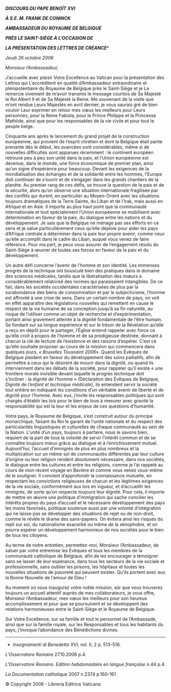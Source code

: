 ***DISCOURS DU PAPE BENOÎT XVI***

***À S.E. M. FRANK DE CONINCK***

***AMBASSADEUR DU ROYAUME DE BELGIQUE***

***PRÈS LE SAINT-SIÈGE À L'OCCASION DE***

***LA PRÉSENTATION DES LETTRES DE CRÉANCE****

*Jeudi 26 octobre 2006*

*Monsieur l’Ambassadeur,*

J’accueille avec plaisir Votre Excellence au Vatican pour la présentation des Lettres qui L’accréditent en qualité d’Ambassadeur extraordinaire et plénipotentiaire du Royaume de Belgique près le Saint-Siège et je La remercie vivement de m’avoir transmis le message courtois de Sa Majesté le Roi Albert II et de Sa Majesté la Reine. Me souvenant de la visite que m’ont rendue Leurs Majestés en avril dernier, je vous saurais gré de bien vouloir Leur exprimer en retour mes vœux les meilleurs pour Leurs personnes, pour la Reine Fabiola, pour le Prince Philippe et la Princesse Mathilde, ainsi que pour les responsables de la vie civile et pour tout le peuple belge.

Cinquante ans après le lancement du grand projet de la construction européenne, qui provient de l’esprit chrétien et dont la Belgique était partie prenante dès le début, les avancées sont considérables, même si de nouvelles difficultés sont apparues récemment : le continent européen retrouve peu à peu son unité dans la paix, et l’Union européenne est devenue, dans le monde, une force économique de premier plan, ainsi qu’un signe d’espérance pour beaucoup. Devant les exigences de la mondialisation des échanges et de la solidarité entre les hommes, l’Europe doit continuer de s’ouvrir et de s’engager dans les grands chantiers de la planète. Au premier rang de ces défis, se trouve la question de la paix et de la sécurité, alors qu’on observe une situation internationale fragilisée par des conflits qui durent, en particulier au Moyen-Orient avec les situations toujours dramatiques de la Terre Sainte, du Liban et de l’Irak, mais aussi en Afrique et en Asie. Il importe au plus haut point que la communauté internationale et tout spécialement l’Union européenne se mobilisent avec détermination en faveur de la paix, du dialogue entre les nations et du développement. Je sais que la Belgique ne ménage pas ses efforts en ce sens et je salue particulièrement ceux qu’elle déploie pour aider les pays d’Afrique centrale à déterminer dans la paix leur propre avenir, comme ceux qu’elle accomplit dans le cadre du Liban, auquel vous venez de faire référence. Pour ma part, je peux vous assurer de l’engagement résolu du Saint-Siège à œuvrer de toutes ses forces en faveur de la paix et du développement.

Un autre défi concerne l’avenir de l’homme et son identité. Les immenses progrès de la technique ont bousculé bien des pratiques dans le domaine des sciences médicales, tandis que la libéralisation des mœurs a considérablement relativisé des normes qui paraissaient intangibles. De ce fait, dans les sociétés occidentales caractérisées de plus par la surabondance des biens de consommation et par le subjectivisme, l’homme est affronté à une crise de sens. Dans un certain nombre de pays, on voit en effet apparaître des législations nouvelles qui remettent en cause le respect de la vie humaine de sa conception jusqu’à sa fin naturelle, au risque de l’utiliser comme un objet de recherche et d’expérimentation, portant ainsi gravement atteinte à la dignité fondamentale de l’être humain. Se fondant sur sa longue expérience et sur le trésor de la Révélation qu’elle a reçu en dépôt pour le partager, l’Église entend rappeler avec force ce qu’elle croit à propos de l’homme et de sa prodigieuse destinée, donnant à chacun la clé de lecture de l’existence et des raisons d’espérer. C’est ce qu’elle souhaite proposer au cours de la mission qui commencera dans quelques jours, « *Bruxelles Toussaint 2006*». Quand les Évêques de Belgique plaident en faveur du développement des soins palliatifs, afin de permettre à ceux qui le désirent de mourir dans la dignité, ou quand ils interviennent dans les débats de la société, pour rappeler qu’il existe « une frontière morale invisible devant laquelle le progrès technique doit s’incliner : la dignité de l’homme » (Déclaration des Évêques de Belgique, *Dignité de l’enfant et technique médicale*), ils entendent servir la société tout entière en indiquant les conditions d’un véritable avenir de liberté et de dignité pour l’homme. Avec eux, j’invite les responsables politiques qui sont chargés d’établir les lois pour le bien de tous à mesurer avec gravité la responsabilité qui est la leur et les enjeux de ces questions d’humanité.

Votre pays, le Royaume de Belgique, s’est construit autour du principe monarchique, faisant du Roi le garant de l’unité nationale et du respect des particularités linguistiques et culturelles de chaque communauté au sein de la Nation. L’unité d’un pays, toujours à parfaire, nous le savons bien, requiert de la part de tous la volonté de servir l’intérêt commun et de se connaître toujours mieux grâce au dialogue et à l’enrichissement mutuel. Aujourd’hui, l’accueil d’immigrés de plus en plus nombreux et la multiplication sur un même sol de communautés différentes par leur culture d’origine ou leur religion rendent absolument nécessaire, dans nos sociétés, le dialogue entre les cultures et entre les religions, comme je l’ai rappelé au cours de mon récent voyage en Bavière et comme vous venez vous-même de le souligner. Il convient d’approfondir la connaissance mutuelle, en respectant les convictions religieuses de chacun et les légitimes exigences de la vie sociale, conformément aux lois en vigueur, et d’accueillir les immigrés, de sorte qu’on respecte toujours leur dignité. Pour cela, il importe de mettre en œuvre une politique d’immigration qui sache concilier les intérêts propres du pays d’accueil et le nécessaire développement des pays les moins favorisés, politique soutenue aussi par une volonté d’intégration qui ne laisse pas se développer des situations de rejet ou de non-droit, comme le révèle le drame des sans-papiers. On évitera ainsi les risques du repli sur soi, du nationalisme exacerbé ou même de la xénophobie, et on pourra espérer un développement harmonieux de nos sociétés pour le bien de tous les citoyens.

Au terme de notre entretien, permettez-moi, Monsieur l’Ambassadeur, de saluer par votre entremise les Évêques et tous les membres de la communauté catholique de Belgique, afin de les encourager à témoigner sans se lasser de leur espérance, dans tous les secteurs de la vie sociale et professionnelle, sans oublier les prisons, les hôpitaux et toutes les nouvelles situations de pauvreté qui peuvent exister. Qu’ils portent avec eux la Bonne Nouvelle de l’amour de Dieu !

Au moment où vous inaugurez votre noble mission, sûr que vous trouverez toujours un accueil attentif auprès de mes collaborateurs, je vous offre, Monsieur l’Ambassadeur, mes vœux les meilleurs pour son heureux accomplissement et pour que se poursuivent et se développent des relations harmonieuses entre le Saint-Siège et le Royaume de Belgique.

Sur Votre Excellence, sur sa famille et tout le personnel de l’Ambassade, ainsi que sur la famille royale, sur les Responsables et tous les habitants du pays, j’invoque l’abondance des Bénédictions divines.

* * *

* *Insegnamenti di Benedetto XVI*, vol. II, 2 p. 513-516.

*L'Osservatore Romano* 27.10.2006 p.4.

*L'Osservatore Romano. Edition hebdomadaire en langue française* n.44 p.4.

*La Documentation catholique* 2007 n.2374 p.160-161.

© Copyright 2006 - Libreria Editrice Vaticana